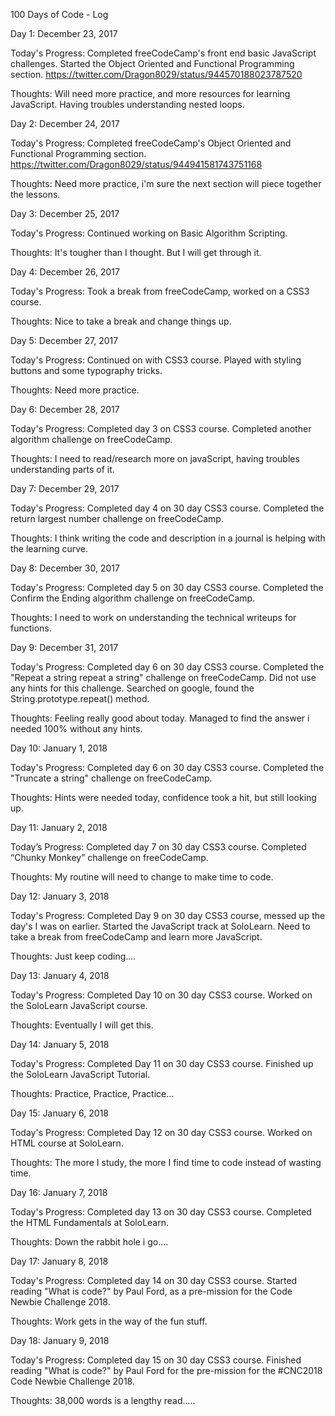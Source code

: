  100 Days of Code - Log
 
 Day 1: December 23, 2017
 
 Today's Progress: Completed freeCodeCamp's front end basic JavaScript challenges. Started the Object Oriented and Functional Programming section. https://twitter.com/Dragon8029/status/944570188023787520
         
 Thoughts: Will need more practice, and more resources for learning JavaScript. Having troubles understanding nested loops. 

Day 2: December 24, 2017

Today's Progress: Completed freeCodeCamp's Object Oriented and Functional Programming section. https://twitter.com/Dragon8029/status/944941581743751168

Thoughts: Need more practice, i'm sure the next section will piece together the lessons. 

Day 3: December 25, 2017

Today's Progress: Continued working on Basic Algorithm Scripting. 

Thoughts: It's tougher than I thought. But I will get through it. 

Day 4: December 26, 2017

Today's Progress: Took a break from freeCodeCamp, worked on a CSS3 course. 

Thoughts: Nice to take a break and change things up. 

Day 5: December 27, 2017

Today's Progress: Continued on with CSS3 course. Played with styling buttons and some typography tricks. 

Thoughts: Need more practice. 

Day 6: December 28, 2017

Today's Progress: Completed day 3 on CSS3 course. Completed another algorithm challenge on freeCodeCamp. 

Thoughts: I need to read/research more on javaScript, having troubles understanding parts of it. 

Day 7: December 29, 2017

Today's Progress: Completed day 4 on 30 day CSS3 course. Completed the return largest number challenge on freeCodeCamp.

Thoughts: I think writing the code and description in a journal is helping with the learning curve. 

Day 8: December 30, 2017

Today's Progress: Completed day 5 on 30 day CSS3 course. Completed the Confirm the Ending algorithm challenge on freeCodeCamp. 

Thoughts: I need to work on understanding the technical writeups for functions. 

Day 9: December 31, 2017

Today's Progress: Completed day 6 on 30 day CSS3 course. Completed the "Repeat a string repeat a string" challenge on freeCodeCamp. Did not use any hints for this challenge. Searched on google, found the String.prototype.repeat() method. 

Thoughts: Feeling really good about today. Managed to find the answer i needed 100% without any hints. 

Day 10: January 1, 2018

Today's Progress: Completed day 6 on 30 day CSS3 course. Completed the "Truncate a string" challenge on freeCodeCamp. 

Thoughts: Hints were needed today, confidence took a hit, but still looking up.

Day 11: January 2, 2018

Today’s Progress: Completed day 7 on 30 day CSS3 course. Completed “Chunky Monkey” challenge on freeCodeCamp.

Thoughts: My routine will need to change to make time to code. 

Day 12: January 3, 2018

Today's Progress: Completed Day 9 on 30 day CSS3 course, messed up the day's I was on earlier. Started the JavaScript track at SoloLearn. Need to take a break from freeCodeCamp and learn more JavaScript. 

Thoughts: Just keep coding....

Day 13: January 4, 2018

Today's Progress: Completed Day 10 on 30 day CSS3 course. Worked on the SoloLearn JavaScript course. 

Thoughts: Eventually I will get this. 

Day 14: January 5, 2018

Today's Progress: Completed Day 11 on 30 day CSS3 course. Finished up the SoloLearn JavaScript Tutorial. 

Thoughts: Practice, Practice, Practice...

Day 15: January 6, 2018

Today's Progress: Completed Day 12 on 30 day CSS3 course. Worked on HTML course at SoloLearn. 

Thoughts: The more I study, the more I find time to code instead of wasting time. 

Day 16: January 7, 2018

Today's Progress: Completed day 13 on 30 day CSS3 course. Completed the HTML Fundamentals at SoloLearn. 

Thoughts: Down the rabbit hole i go....

Day 17: January 8, 2018

Today's Progress: Completed day 14 on 30 day CSS3 course. Started reading "What is code?" by Paul Ford, as a pre-mission for the Code Newbie Challenge 2018. 

Thoughts: Work gets in the way of the fun stuff. 

Day 18: January 9, 2018

Today's Progress: Completed day 15 on 30 day CSS3 course. Finished reading "What is code?" by Paul Ford for the pre-mission for the #CNC2018 Code Newbie Challenge 2018. 

Thoughts: 38,000 words is a lengthy read.....
